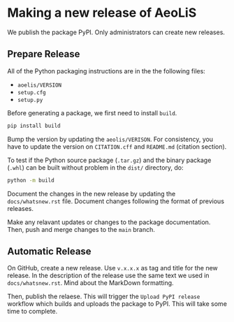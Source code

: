 # Making a new release of AeoLiS

We publish the package  PyPI. Only administrators can create new releases.

## Prepare Release
 All of the Python
packaging instructions are in the the following files:

* `aoelis/VERSION`
* `setup.cfg`
* `setup.py`

Before generating a package, we first need to install `build`.

```bash
pip install build 
```

Bump the version by updating the `aeolis/VERISON`. For consistency, you have to update the version on `CITATION.cff` and `README.md` (citation section).

To test if the Python source package (`.tar.gz`) and the binary package (`.whl`) can be built without problem in the `dist/` directory, do:

```bash
python -m build
```

Document the changes in the new release by updating the `docs/whatsnew.rst` file. Document changes following the format of previous releases.

Make any relavant updates or changes to the package documentation. Then, push and merge changes to the `main` branch.

## Automatic Release

On GitHub, create a new release. Use `v.x.x.x` as tag and title for the new release. In the description of the release use the same text we used in `docs/whatsnew.rst`. Mind about the MarkDown formatting.

Then, publish the relaese. This will trigger the `Upload PyPI release` workflow which builds and uploads the package to PyPI. This will take some time to complete.

